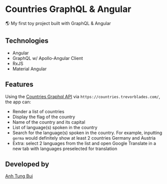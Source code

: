 # Countries GraphQL & Angular

🌎 My first toy project built with GraphQL & Angular

## Technologies

- Angular
- GraphQL w/ Apollo-Angular Client
- RxJS
- Material Angular

## Features

Using the [Countries Graphql API](https://github.com/trevorblades/countries) via `https://countries.trevorblades.com/`, the app can:

- Render a list of countries
- Display the flag of the country
- Name of the country and its capital
- List of language(s) spoken in the country
- Search for the language(s) spoken in the country. For example, inputting `germa` would definitely show at least 2 countries Germany and Austria
- Extra: select 2 languages from the list and open Google Translate in a new tab with languages preselected for translation

## Developed by

[Anh Tung Bui](https://anhtung.bui.com)
